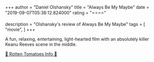 +++
author = "Daniel Olshansky"
title = "Always Be My Maybe"
date = "2019-09-07T05:38:12.824000"
rating = "⭐⭐⭐⭐"

description = "Olshansky's review of Always Be My Maybe"
tags = [
    "movie",
]
+++


A fun, relaxing, entertaining, light-hearted film with an absolutely killer Keanu Reeves scene in the middle. 

[🍅 Rotten Tomatoes Info 🍅](https://www.rottentomatoes.com//m/always_be_my_maybe_2019)